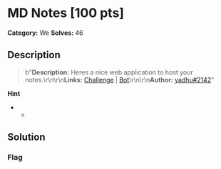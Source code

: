 # MD Notes [100 pts]

**Category:** We
**Solves:** 46

## Description
>b"**Description:** Heres a nice web application to host your notes.\r\n\r\n**Links:** [Challenge](http://web.challenge.bi0s.in:5432/) |  [Bot](http://web.challenge.bi0s.in:1337)\r\n\r\n**Author:** [yadhu#2142](https://twitter.com/YadhuKrishna_)"

**Hint**
* -

## Solution

### Flag

